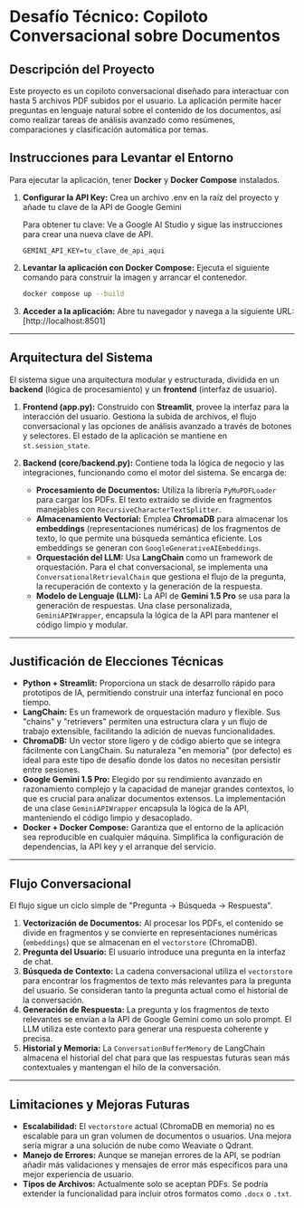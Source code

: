 # Desafío Técnico: Copiloto Conversacional sobre Documentos

## Descripción del Proyecto

Este proyecto es un copiloto conversacional diseñado para interactuar con hasta 5 archivos PDF subidos por el usuario. La aplicación permite hacer preguntas en lenguaje natural sobre el contenido de los documentos, así como realizar tareas de análisis avanzado como resúmenes, comparaciones y clasificación automática por temas.

## Instrucciones para Levantar el Entorno

Para ejecutar la aplicación, tener **Docker** y **Docker Compose** instalados.

1.  **Configurar la API Key:**
    Crea un archivo .env en la raíz del proyecto y añade tu clave de la API de Google Gemini

    Para obtener tu clave: Ve a Google AI Studio y sigue las instrucciones para crear una nueva clave de API.

    ```env
    GEMINI_API_KEY=tu_clave_de_api_aqui
    ```

2.  **Levantar la aplicación con Docker Compose:**
    Ejecuta el siguiente comando para construir la imagen y arrancar el contenedor.

    ```bash
    docker compose up --build
    ```

3.  **Acceder a la aplicación:**
    Abre tu navegador y navega a la siguiente URL:
    [http://localhost:8501]

---

## Arquitectura del Sistema

El sistema sigue una arquitectura modular y estructurada, dividida en un **backend** (lógica de procesamiento) y un **frontend** (interfaz de usuario).

1.  **Frontend (app.py):**
    Construido con **Streamlit**, provee la interfaz para la interacción del usuario. Gestiona la subida de archivos, el flujo conversacional y las opciones de análisis avanzado a través de botones y selectores. El estado de la aplicación se mantiene en `st.session_state`.

2.  **Backend (core/backend.py):**
    Contiene toda la lógica de negocio y las integraciones, funcionando como el motor del sistema. Se encarga de:
    - **Procesamiento de Documentos:** Utiliza la librería `PyMuPDFLoader` para cargar los PDFs. El texto extraído se divide en fragmentos manejables con `RecursiveCharacterTextSplitter`.
    - **Almacenamiento Vectorial:** Emplea **ChromaDB** para almacenar los **embeddings** (representaciones numéricas) de los fragmentos de texto, lo que permite una búsqueda semántica eficiente. Los embeddings se generan con `GoogleGenerativeAIEmbeddings`.
    - **Orquestación del LLM:** Usa **LangChain** como un framework de orquestación. Para el chat conversacional, se implementa una `ConversationalRetrievalChain` que gestiona el flujo de la pregunta, la recuperación de contexto y la generación de la respuesta.
    - **Modelo de Lenguaje (LLM):** La API de **Gemini 1.5 Pro** se usa para la generación de respuestas. Una clase personalizada, `GeminiAPIWrapper`, encapsula la lógica de la API para mantener el código limpio y modular.

---

## Justificación de Elecciones Técnicas

- **Python + Streamlit:** Proporciona un stack de desarrollo rápido para prototipos de IA, permitiendo construir una interfaz funcional en poco tiempo.
- **LangChain:** Es un framework de orquestación maduro y flexible. Sus "chains" y "retrievers" permiten una estructura clara y un flujo de trabajo extensible, facilitando la adición de nuevas funcionalidades.
- **ChromaDB:** Un vector store ligero y de código abierto que se integra fácilmente con LangChain. Su naturaleza "en memoria" (por defecto) es ideal para este tipo de desafío donde los datos no necesitan persistir entre sesiones.
- **Google Gemini 1.5 Pro:** Elegido por su rendimiento avanzado en razonamiento complejo y la capacidad de manejar grandes contextos, lo que es crucial para analizar documentos extensos. La implementación de una clase `GeminiAPIWrapper` encapsula la lógica de la API, manteniendo el código limpio y desacoplado.
- **Docker + Docker Compose:** Garantiza que el entorno de la aplicación sea reproducible en cualquier máquina. Simplifica la configuración de dependencias, la API key y el arranque del servicio.

---

## Flujo Conversacional

El flujo sigue un ciclo simple de "Pregunta -> Búsqueda -> Respuesta".

1.  **Vectorización de Documentos:** Al procesar los PDFs, el contenido se divide en fragmentos y se convierte en representaciones numéricas (`embeddings`) que se almacenan en el `vectorstore` (ChromaDB).
2.  **Pregunta del Usuario:** El usuario introduce una pregunta en la interfaz de chat.
3.  **Búsqueda de Contexto:** La cadena conversacional utiliza el `vectorstore` para encontrar los fragmentos de texto más relevantes para la pregunta del usuario. Se consideran tanto la pregunta actual como el historial de la conversación.
4.  **Generación de Respuesta:** La pregunta y los fragmentos de texto relevantes se envían a la API de Google Gemini como un solo prompt. El LLM utiliza este contexto para generar una respuesta coherente y precisa.
5.  **Historial y Memoria:** La `ConversationBufferMemory` de LangChain almacena el historial del chat para que las respuestas futuras sean más contextuales y mantengan el hilo de la conversación.

---

## Limitaciones y Mejoras Futuras

- **Escalabilidad:** El `vectorstore` actual (ChromaDB en memoria) no es escalable para un gran volumen de documentos o usuarios. Una mejora sería migrar a una solución de nube como Weaviate o Qdrant.
- **Manejo de Errores:** Aunque se manejan errores de la API, se podrían añadir más validaciones y mensajes de error más específicos para una mejor experiencia de usuario.
- **Tipos de Archivos:** Actualmente solo se aceptan PDFs. Se podría extender la funcionalidad para incluir otros formatos como `.docx` o `.txt`.
